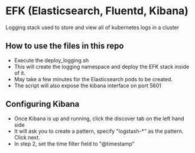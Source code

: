 # EFK (Elasticsearch, Fluentd, Kibana)
Logging stack used to store and view all of kubernetes logs in a cluster

## How to use the files in this repo
- Execute the deploy_logging.sh
- This will create the logging namespace and deploy the EFK stack inside of it.
- May take a few minutes for the Elasticsearch pods to be created.
- The script will also expose the kibana interface on port 5601 

## Configuring Kibana
- Once Kibana is up and running, click the discover tab on the left hand side
- It will ask you to create a pattern, specify "logstash-*" as the pattern. Click next.
- In step 2, set the time filter field to "@timestamp"
